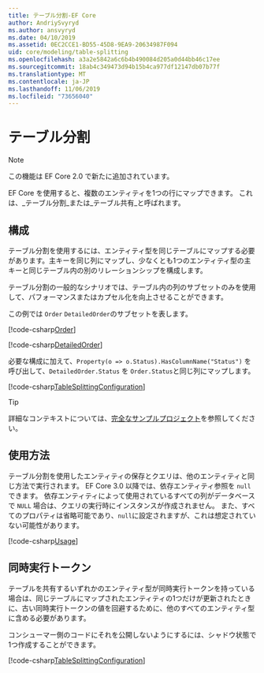 ```yaml
---
title: テーブル分割-EF Core
author: AndriySvyryd
ms.author: ansvyryd
ms.date: 04/10/2019
ms.assetid: 0EC2CCE1-BD55-45D8-9EA9-20634987F094
uid: core/modeling/table-splitting
ms.openlocfilehash: a3a2e5842a6c6b4b490084d205a0d44bb46c17ee
ms.sourcegitcommit: 18ab4c349473d94b15b4ca977df12147db07b77f
ms.translationtype: MT
ms.contentlocale: ja-JP
ms.lasthandoff: 11/06/2019
ms.locfileid: "73656040"
---
```

# <a name="table-splitting"></a>テーブル分割

>[!NOTE]
> この機能は EF Core 2.0 で新たに追加されています。

EF Core を使用すると、複数のエンティティを1つの行にマップできます。 これは、_テーブル分割_または_テーブル共有_と呼ばれます。

## <a name="configuration"></a>構成

テーブル分割を使用するには、エンティティ型を同じテーブルにマップする必要があります。主キーを同じ列にマップし、少なくとも1つのエンティティ型の主キーと同じテーブル内の別のリレーションシップを構成します。

テーブル分割の一般的なシナリオでは、テーブル内の列のサブセットのみを使用して、パフォーマンスまたはカプセル化を向上させることができます。

この例では `Order` `DetailedOrder`のサブセットを表します。

[!code-csharp[Order](../../../samples/core/Modeling/TableSplitting/Order.cs?name=Order)]

[!code-csharp[DetailedOrder](../../../samples/core/Modeling/TableSplitting/DetailedOrder.cs?name=DetailedOrder)]

必要な構成に加えて、`Property(o => o.Status).HasColumnName("Status")` を呼び出して、`DetailedOrder.Status` を `Order.Status`と同じ列にマップします。

[!code-csharp[TableSplittingConfiguration](../../../samples/core/Modeling/TableSplitting/TableSplittingContext.cs?name=TableSplitting&highlight=3)]

> [!TIP]
> 詳細なコンテキストについては、[完全なサンプルプロジェクト](https://github.com/aspnet/EntityFramework.Docs/tree/master/samples/core/Modeling/TableSplitting)を参照してください。

## <a name="usage"></a>使用方法

テーブル分割を使用したエンティティの保存とクエリは、他のエンティティと同じ方法で実行されます。 EF Core 3.0 以降では、依存エンティティ参照を `null`できます。 依存エンティティによって使用されているすべての列がデータベースで `NULL` 場合は、クエリの実行時にインスタンスが作成されません。 また、すべてのプロパティは省略可能であり、`null`に設定されますが、これは想定されていない可能性があります。

[!code-csharp[Usage](../../../samples/core/Modeling/TableSplitting/Program.cs?name=Usage)]

## <a name="concurrency-tokens"></a>同時実行トークン

テーブルを共有するいずれかのエンティティ型が同時実行トークンを持っている場合は、同じテーブルにマップされたエンティティの1つだけが更新されたときに、古い同時実行トークンの値を回避するために、他のすべてのエンティティ型に含める必要があります。

コンシューマー側のコードにそれを公開しないようにするには、シャドウ状態で1つ作成することができます。

[!code-csharp[TableSplittingConfiguration](../../../samples/core/Modeling/TableSplitting/TableSplittingContext.cs?name=ConcurrencyToken&highlight=2)]
